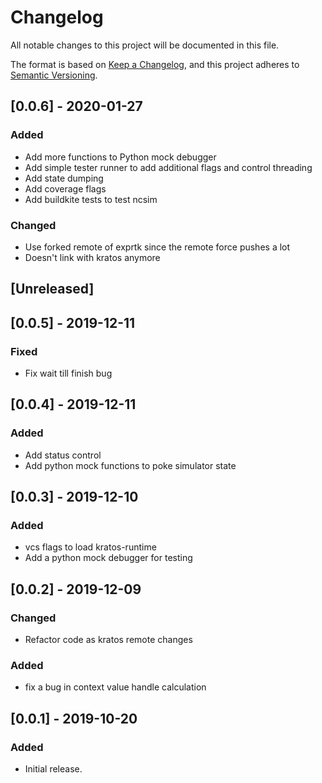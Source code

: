 # Changelog
All notable changes to this project will be documented in this file.

The format is based on [Keep a Changelog](https://keepachangelog.com/en/1.0.0/),
and this project adheres to [Semantic Versioning](https://semver.org/spec/v2.0.0.html).


## [0.0.6] - 2020-01-27
### Added
- Add more functions to Python mock debugger
- Add simple tester runner to add additional flags and control threading
- Add state dumping
- Add coverage flags
- Add buildkite tests to test ncsim

### Changed
- Use forked remote of exprtk since the remote force pushes a lot
- Doesn't link with kratos anymore


## [Unreleased]
## [0.0.5] - 2019-12-11
### Fixed
- Fix wait till finish bug

## [0.0.4] - 2019-12-11
### Added
- Add status control
- Add python mock functions to poke simulator state

## [0.0.3] - 2019-12-10
### Added
- vcs flags to load kratos-runtime
- Add a python mock debugger for testing


## [0.0.2] - 2019-12-09
### Changed
- Refactor code as kratos remote changes

### Added
- fix a bug in context value handle calculation

## [0.0.1] - 2019-10-20
### Added
- Initial release.

